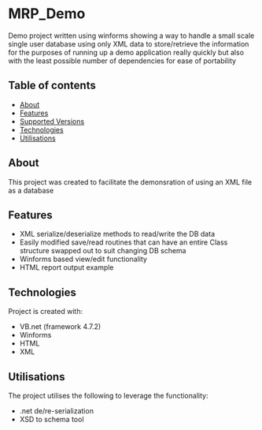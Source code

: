 # MRP_Demo

Demo project written using winforms showing a way to handle a small scale single user database using only XML data to store/retrieve
the information for the purposes of running up a demo application really quickly but also with the least possible number of
dependencies for ease of portability

## Table of contents
* [About](#About)
* [Features](#Features)
* [Supported Versions](#Supported-Versions)
* [Technologies](#Technologies)
* [Utilisations](#Utilisations)

## About
This project was created to facilitate the demonsration of using an XML file as a database

## Features
* XML serialize/deserialize methods to read/write the DB data
* Easily modified save/read routines that can have an entire Class structure swapped out to suit changing DB schema
* Winforms based view/edit functionality
* HTML report output example


## Technologies
Project is created with:
* VB.net (framework 4.7.2)
* Winforms
* HTML
* XML


## Utilisations
The project utilises the following to leverage the functionality:
* .net de/re-serialization
* XSD to schema tool
